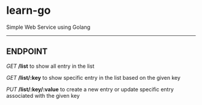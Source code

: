 # learn-go
Simple Web Service using Golang

----

## ENDPOINT

*GET* **/list** to show all entry in the list

*GET* **/list/:key** to show specific entry in the list based on the given key

*PUT* **/list/:key/:value** to create a new entry or update specific entry associated with the given key
